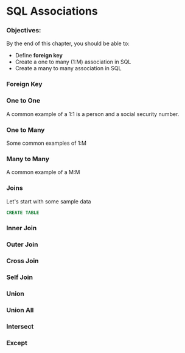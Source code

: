 # SQL Associations

### Objectives:

By the end of this chapter, you should be able to:

- Define __foreign key__
- Create a one to many (1:M) association in SQL
- Create a many to many association in SQL

### Foreign Key

### One to One

A common example of a 1:1 is a person and a social security number. 

### One to Many

Some common examples of 1:M

### Many to Many

A common example of a M:M

### Joins

Let's start with some sample data

```sql
CREATE TABLE 
```

### Inner Join

### Outer Join

### Cross Join

### Self Join

### Union

### Union All

### Intersect

### Except